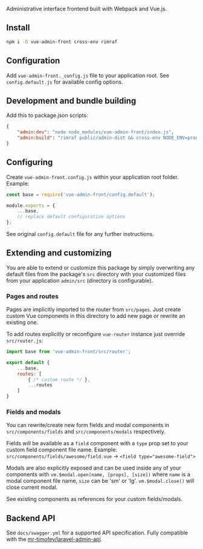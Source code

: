 Administrative interface frontend built with Webpack and Vue.js.

## Install

```bash
npm i -D vue-admin-front cross-env rimraf
```

## Configuration

Add `vue-admin-front._config.js` file to your application root.
See `config.default.js` for available config options.

## Development and bundle building

Add this to package.json scripts:

```json
{
	"admin:dev": "node node_modules/vue-admin-front/index.js",
	"admin:build": "rimraf public/admin-dist && cross-env NODE_ENV=production webpack --config node_modules/vue-admin-front/webpack.config.js --progress --hide-modules"
}
```

## Configuring

Create `vue-admin-front.config.js` within your application root folder. Example:

```js
const base = require('vue-admin-front/config.default');

module.exports = {
	...base,
	// replace default configuration options
};
```

See original `config.default` file for any further instructions.

## Extending and customizing

You are able to extend or customize this package by simply overwriting any default files from the package's
`src` directory with your customized files from your application `admin/src` (directory is configurable).

### Pages and routes

Pages are implicitly imported to the router from `src/pages`.
Just create custom Vue components in this directory to add new page or rewrite an existing one.

To add routes explicitly or reconfigure `vue-router` instance just override `src/router.js`:

```js
import base from 'vue-admin-front/src/router';

export default {
	...base,
	routes: [
		{ /* custom route */ },
		...routes
    ]
}
```

### Fields and modals

You can rewrite/create new form fields and modal components in
`src/components/fields` and `src/components/modals` respectively.

Fields will be available as a `field` component with a `type` prop set to your custom field component file name.
Example: `src/components/fields/awesome/field.vue` -\> `<field type="awesome-field">`

Modals are also explicitly exposed and can be used inside any of your components with
`vm.$modal.open(name, [props], [size])` where `name` is a modal component file name, `size` can be 'sm' or 'lg'.
`vm.$modal.close()` will close current modal.

See existing components as references for your custom fields/modals.

## Backend API

See `docs/swagger.yml` for a supported API specification.
Fully compatible with the [mr-timofey/laravel-admin-api](https://github.com/mrTimofey/laravel-admin-api).